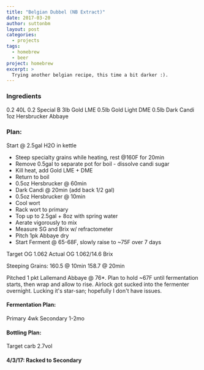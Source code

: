 ```yaml
---
title: "Belgian Dubbel (NB Extract)"
date: 2017-03-20
author: suttonbm
layout: post
categories:
  - projects
tags:
  - homebrew
  - beer
project: homebrew
excerpt: >
  Trying another belgian recipe, this time a bit darker :).
---
```


### Ingredients

0.2 40L
0.2 Special B
3lb Gold LME
0.5lb Gold Light DME
0.5lb Dark Candi
1oz Hersbrucker
Abbaye

### Plan:
Start @ 2.5gal H2O in kettle
  * Steep specialty grains while heating, rest @160F for 20min
  * Remove 0.5gal to separate pot for boil - dissolve candi sugar
  * Kill heat, add Gold LME + DME
  * Return to boil
  * 0.5oz Hersbrucker @ 60min
  * Dark Candi @ 20min (add back 1/2 gal)
  * 0.5oz Hersbrucker @ 10min
  * Cool wort
  * Rack wort to primary
  * Top up to 2.5gal + 8oz with spring water
  * Aerate vigorously to mix
  * Measure SG and Brix w/ refractometer
  * Pitch 1pk Abbaye dry
  * Start Ferment @ 65-68F, slowly raise to ~75F over 7 days

Target OG 1.062
Actual OG 1.062/14.6 Brix

Steeping Grains:
160.5 @ 10min
158.7 @ 20min

Pitched 1 pkt Lallemand Abbaye @ 76*.  Plan to hold ~67F until fermentation starts, then wrap and allow to rise.
Airlock got sucked into the fermenter overnight. Lucking it's star-san; hopefully I don't have issues.

#### Fermentation Plan:
Primary 4wk
Secondary 1-2mo

#### Bottling Plan:
Target carb 2.7vol

#### 4/3/17: Racked to Secondary
